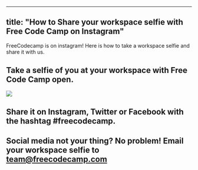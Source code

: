 
---
title: "How to Share your workspace selfie with Free Code Camp on Instagram"
---

FreeCodecamp is on instagram! Here is how to take a workspace selfie and share it with us.

## Take a selfie of you at your workspace with Free Code Camp open.

![](//discourse-user-assets.s3.amazonaws.com/original/2X/f/f9165819dd1e91941cd3c7481d28adba04c9ccaf.png)

## Share it on Instagram, Twitter or Facebook with the hashtag <span class="hashtag">#freecodecamp</span>.

## Social media not your thing? No problem! Email your workspace selfie to team@freecodecamp.com
